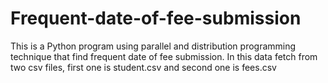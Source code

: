 # Frequent-date-of-fee-submission
This is a Python program using parallel and distribution programming technique that find frequent date of fee submission.
In this data fetch from two csv files, first one is student.csv and second one is fees.csv
